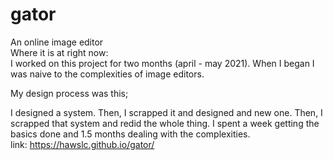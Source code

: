 # gator
An online image editor
<br>
Where it is at right now:
<br>
I worked on this project for two months (april - may 2021).
When I began I was naive to the complexities of image editors. 

My design process was this;

I designed a system. Then, I scrapped it and designed and new one. Then, I scrapped that system and redid the whole thing. I spent a week getting the basics done and 1.5 months dealing with the complexities.
<br>
link: https://hawslc.github.io/gator/
